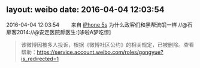 layout: weibo
date: 2016-04-04 12:03:54
---
<meta name="referrer" content="no-referrer" />

2016-04-04 12:03:54  &nbsp;&nbsp;&nbsp;&nbsp;&nbsp;&nbsp; 来自 <a href="sinaweibo://customweibosource" rel="nofollow">iPhone 5s</a>
为什么政客们和黑帮流氓一样 //@石扉客2014://@安定医院郝医生:[哆啦A梦吃惊]
>  该微博因被多人投诉，根据《微博社区公约》的相关规定，已被删除。查看帮助：https://service.account.weibo.com/roles/gongyue?is_redirected=1
